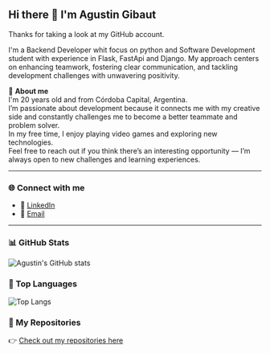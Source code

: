 ## Hi there 👋 I'm Agustin Gibaut  
Thanks for taking a look at my GitHub account.

I'm a Backend Developer whit focus on python and Software Development student with experience in Flask, FastApi and Django.
My approach centers on enhancing teamwork, fostering clear communication, and tackling development challenges with unwavering positivity.

🚶 **About me**  
I'm 20 years old and from Córdoba Capital, Argentina.  
I’m passionate about development because it connects me with my creative side and constantly challenges me to become a better teammate and problem solver.  
In my free time, I enjoy playing video games and exploring new technologies.  
Feel free to reach out if you think there’s an interesting opportunity — I’m always open to new challenges and learning experiences.


---

### 🌐 Connect with me

- 💼 [LinkedIn](https://www.linkedin.com/in/agustin-gibaut/)  
- 📧 [Email](mailto:agusgibaut693@gmail.com)  

---

### 📊 GitHub Stats

![Agustin's GitHub stats](https://github-readme-stats.vercel.app/api?username=AgustinGibaut&show_icons=true&theme=radical)

### 🧩 Top Languages

![Top Langs](https://github-readme-stats.vercel.app/api/top-langs/?username=AgustinGibaut&layout=compact&theme=radical)

### 📂 My Repositories

👉 [Check out my repositories here](https://github.com/AgustinGibaut?tab=repositories)

